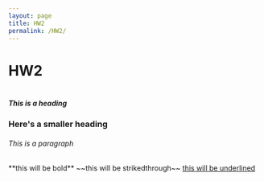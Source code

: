 ```yaml
---
layout: page
title: HW2
permalink: /HW2/
---
```

<h1>HW2<h1>
<h5>This is a heading</h5>
<h3> Here's a smaller heading</h3>
<h6>This is a paragraph</h6>
**this will be bold** ~~this will be strikedthrough~~ <ins>this will be underlined</ins>
